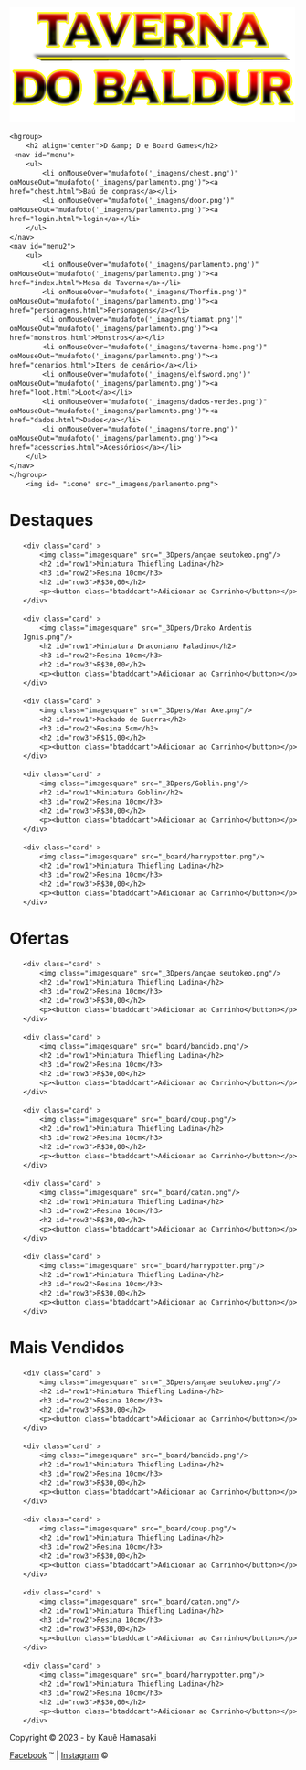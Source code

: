 <!DOCTYPE html>
<html lang="pt-br">

<head>
	<meta charset="UTF-8"/>
    <title> Kaue Hamasaki  </title>
	<link rel="stylesheet" type="text/css" href="_css/design.css">
	<script language= "javascript" src = "_javascript/funcoes.js"></script>
</head>
	
<body>
<div class="logo-menu-container">
    <div class="logo"><img id="Logo" src="_imagens/Logo Taverna do Baldur.png" alt="logo"></div>
	
    <hgroup>		
		<h2 align="center">D &amp; D e Board Games</h2>
	 <nav id="menu">
    	<ul>
        	<li onMouseOver="mudafoto('_imagens/chest.png')" onMouseOut="mudafoto('_imagens/parlamento.png')"><a href="chest.html">Baú de compras</a></li>
        	<li onMouseOver="mudafoto('_imagens/door.png')" onMouseOut="mudafoto('_imagens/parlamento.png')"><a href="login.html">login</a></li>
		</ul>
 	</nav>
 	<nav id="menu2">
		<ul>
			<li onMouseOver="mudafoto('_imagens/parlamento.png')" onMouseOut="mudafoto('_imagens/parlamento.png')"><a href="index.html">Mesa da Taverna</a></li>
			<li onMouseOver="mudafoto('_imagens/Thorfin.png')" onMouseOut="mudafoto('_imagens/parlamento.png')"><a href="personagens.html">Personagens</a></li>
			<li onMouseOver="mudafoto('_imagens/tiamat.png')" onMouseOut="mudafoto('_imagens/parlamento.png')"><a href="monstros.html">Monstros</a></li>
			<li onMouseOver="mudafoto('_imagens/taverna-home.png')" onMouseOut="mudafoto('_imagens/parlamento.png')"><a href="cenarios.html">Itens de cenário</a></li>
			<li onMouseOver="mudafoto('_imagens/elfsword.png')" onMouseOut="mudafoto('_imagens/parlamento.png')"><a href="loot.html">Loot</a></li>
        	<li onMouseOver="mudafoto('_imagens/dados-verdes.png')" onMouseOut="mudafoto('_imagens/parlamento.png')"><a href="dados.html">Dados</a></li>
        	<li onMouseOver="mudafoto('_imagens/torre.png')" onMouseOut="mudafoto('_imagens/parlamento.png')"><a href="acessorios.html">Acessórios</a></li>       
		</ul>
	</nav>
	</hgroup>
		<img id= "icone" src="_imagens/parlamento.png">
    
 </div>
 
 <div class="content">
 
<h1>Destaques</h1>
<ul class="centralizado">
<div class="carousel">

	<div class="card" >
		<img class="imagesquare" src="_3Dpers/angae seutokeo.png"/>
		<h2 id="row1">Miniatura Thiefling Ladina</h2>
		<h3 id="row2">Resina 10cm</h3>
		<h2 id="row3">R$30,00</h2>
		<p><button class="btaddcart">Adicionar ao Carrinho</button></p>
	</div>

	<div class="card" >
		<img class="imagesquare" src="_3Dpers/Drako Ardentis Ignis.png"/>
		<h2 id="row1">Miniatura Draconiano Paladino</h2>
		<h3 id="row2">Resina 10cm</h3>
		<h2 id="row3">R$30,00</h2>
        <p><button class="btaddcart">Adicionar ao Carrinho</button></p>
	</div>

	<div class="card" >
		<img class="imagesquare" src="_3Dpers/War Axe.png"/>
		<h2 id="row1">Machado de Guerra</h2>
		<h3 id="row2">Resina 5cm</h3>
		<h2 id="row3">R$15,00</h2>
		<p><button class="btaddcart">Adicionar ao Carrinho</button></p>
	</div>    

	<div class="card" >
		<img class="imagesquare" src="_3Dpers/Goblin.png"/>
		<h2 id="row1">Miniatura Goblin</h2>
		<h3 id="row2">Resina 10cm</h3>
		<h2 id="row3">R$30,00</h2>
		<p><button class="btaddcart">Adicionar ao Carrinho</button></p>
	</div>
    
	<div class="card" >
		<img class="imagesquare" src="_board/harrypotter.png"/>
		<h2 id="row1">Miniatura Thiefling Ladina</h2>
		<h3 id="row2">Resina 10cm</h3>
		<h2 id="row3">R$30,00</h2>
		<p><button class="btaddcart">Adicionar ao Carrinho</button></p>
	</div>
    
</div>
</ul>



<h1>Ofertas</h1>
<ul class="centralizado">
<div class="carousel">

	<div class="card" >
		<img class="imagesquare" src="_3Dpers/angae seutokeo.png"/>
		<h2 id="row1">Miniatura Thiefling Ladina</h2>
		<h3 id="row2">Resina 10cm</h3>
		<h2 id="row3">R$30,00</h2>
		<p><button class="btaddcart">Adicionar ao Carrinho</button></p>
	</div>

	<div class="card" >
		<img class="imagesquare" src="_board/bandido.png"/>
		<h2 id="row1">Miniatura Thiefling Ladina</h2>
		<h3 id="row2">Resina 10cm</h3>
		<h2 id="row3">R$30,00</h2>
        <p><button class="btaddcart">Adicionar ao Carrinho</button></p>
	</div>

	<div class="card" >
		<img class="imagesquare" src="_board/coup.png"/>
		<h2 id="row1">Miniatura Thiefling Ladina</h2>
		<h3 id="row2">Resina 10cm</h3>
		<h2 id="row3">R$30,00</h2>
		<p><button class="btaddcart">Adicionar ao Carrinho</button></p>
	</div>    

	<div class="card" >
		<img class="imagesquare" src="_board/catan.png"/>
		<h2 id="row1">Miniatura Thiefling Ladina</h2>
		<h3 id="row2">Resina 10cm</h3>
		<h2 id="row3">R$30,00</h2>
		<p><button class="btaddcart">Adicionar ao Carrinho</button></p>
	</div>
    
	<div class="card" >
		<img class="imagesquare" src="_board/harrypotter.png"/>
		<h2 id="row1">Miniatura Thiefling Ladina</h2>
		<h3 id="row2">Resina 10cm</h3>
		<h2 id="row3">R$30,00</h2>
		<p><button class="btaddcart">Adicionar ao Carrinho</button></p>
	</div>
    
</div>
</ul>

<h1>Mais Vendidos</h1>

<ul class="centralizado">
<div class="carousel">

	<div class="card" >
		<img class="imagesquare" src="_3Dpers/angae seutokeo.png"/>
		<h2 id="row1">Miniatura Thiefling Ladina</h2>
		<h3 id="row2">Resina 10cm</h3>
		<h2 id="row3">R$30,00</h2>
		<p><button class="btaddcart">Adicionar ao Carrinho</button></p>
	</div>

	<div class="card" >
		<img class="imagesquare" src="_board/bandido.png"/>
		<h2 id="row1">Miniatura Thiefling Ladina</h2>
		<h3 id="row2">Resina 10cm</h3>
		<h2 id="row3">R$30,00</h2>
        <p><button class="btaddcart">Adicionar ao Carrinho</button></p>
	</div>

	<div class="card" >
		<img class="imagesquare" src="_board/coup.png"/>
		<h2 id="row1">Miniatura Thiefling Ladina</h2>
		<h3 id="row2">Resina 10cm</h3>
		<h2 id="row3">R$30,00</h2>
		<p><button class="btaddcart">Adicionar ao Carrinho</button></p>
	</div>    

	<div class="card" >
		<img class="imagesquare" src="_board/catan.png"/>
		<h2 id="row1">Miniatura Thiefling Ladina</h2>
		<h3 id="row2">Resina 10cm</h3>
		<h2 id="row3">R$30,00</h2>
		<p><button class="btaddcart">Adicionar ao Carrinho</button></p>
	</div>
    
	<div class="card" >
		<img class="imagesquare" src="_board/harrypotter.png"/>
		<h2 id="row1">Miniatura Thiefling Ladina</h2>
		<h3 id="row2">Resina 10cm</h3>
		<h2 id="row3">R$30,00</h2>
		<p><button class="btaddcart">Adicionar ao Carrinho</button></p>
	</div>
    
</div>
</ul>

<footer id="rodape">
<p>Copyright &copy; 2023 - by Kauê Hamasaki</p>
<p><a href="http://facebook.com/JaganErosenpai" target="_blank">Facebook</a> &trade; |
<a href="https://instagram.com/Piratakauecpr" target="_blank">Instagram</a> &copy; </p>
</footer>
</div>
</body>
</html>
